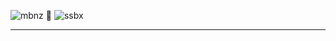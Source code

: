 ![mbnz](https://user-images.githubusercontent.com/97774172/178094875-476868c3-13b4-46b5-8ee2-b9dce0a4728a.png) 🤖
 ![ssbx](https://user-images.githubusercontent.com/97774172/178096647-d5e34312-1d93-4ea6-8deb-bf39a2506cb9.png)

------



